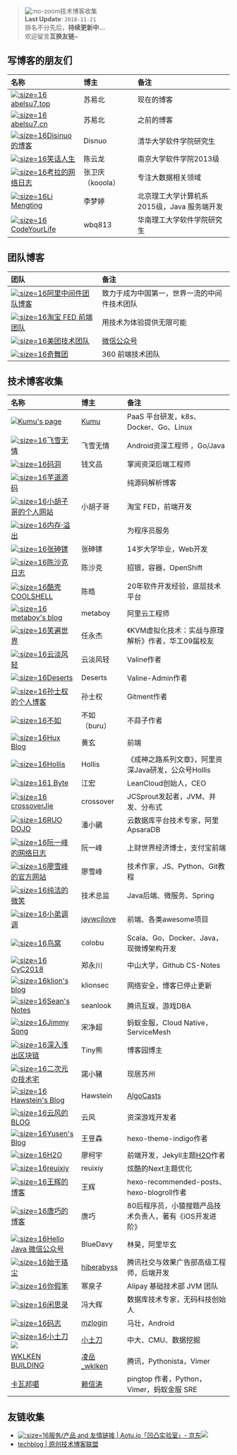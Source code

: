 > ![](https://notes.abelsu7.top/_media/hexo.svg ':no-zoom')技术博客收集 <br>
> **Last Update**: `2018-11-21` <br>
> 排名不分先后，**持续更新中…** <br>
> 欢迎留言**互换友链**~

## 写博客的朋友们

| 名称 | 博主 | 备注 |
| :-- | :-- | :-- |
| [![](logo/abelsu7.ico ':size=16')abelsu7.top](https://abelsu7.top) | 苏易北 | 现在的博客 |
| [![](logo/abelsu7.ico ':size=16')abelsu7.cn](https://abelsu7.cn) | 苏易北 | 之前的博客 |
| [![](logo/disinuo.png ':size=16')Disinuo的博客](https://disinuo.me) | Disnuo | 清华大学软件学院研究生 |
| [![](logo/cylong.ico ':size=16')笑话人生](http://www.cylong.com) | 陈云龙 | 南京大学软件学院2013级 |
| [![](logo/kooola.png ':size=16')考拉的网络日志](https://www.kooola.com) | 张卫庆（kooola） | 专注大数据相关领域 |
| [![](logo/limengting.ico ':size=16')Li Mengting](https://limengting.site) | 李梦婷 | 北京理工大学计算机系2015级，Java 服务端开发 |
| [![](logo/codeyourlife.ico ':size=16')CodeYourLife](http://codeyourlife.cn/index.html) | wbq813 | 华南理工大学软件学院研究生 |

## 团队博客

| 团队 | 备注 |
| :-- | :-- |
| [![](logo/aliware.ico ':size=16')阿里中间件团队博客](http://jm.taobao.org/)<img src='https://notes.abelsu7.top/_media/star.svg' alt data-no-zoom></img> | 致力于成为中国第一，世界一流的中间件技术团队 |
| [![](logo/taobaofed.ico ':size=16')淘宝 FED 前端团队](http://taobaofed.org/) | 用技术为体验提供无限可能 |
| [![](logo/meituan.ico ':size=16')美团技术团队](https://tech.meituan.com/) | [微信公众号](https://tech.meituan.com/about) |
| [![](logo/360.ico ':size=16')奇舞团](https://75team.com/post/list) | 360 前端技术团队 |

## 技术博客收集

| 名称 | 博主 | 备注 |
| :-- | :-- | :-- |
| [![](logo/linux.svg)Kumu's page](https://opskumu.com) | [Kumu](https://github.com/opskumu) | PaaS 平台研发，k8s、Docker、Go、Linux |
| [![](logo/flysnow.ico ':size=16')飞雪无情](https://www.flysnow.org)<img src='https://notes.abelsu7.top/_media/star.svg' alt data-no-zoom></img> | 飞雪无情 | Android资深工程师 ，Go/Java |
| [![](logo/madong.jpg ':size=16')码洞](https://zhuanlan.zhihu.com/codehole)<img src='https://notes.abelsu7.top/_media/star.svg' alt data-no-zoom></img> | 钱文品 | 掌阅资深后端工程师 |
| [![](logo/yudao.ico ':size=16')芋道源码](http://www.iocoder.cn) | | 纯源码解析博客 |
| [![](logo/barretlee.ico ':size=16')小胡子哥的个人网站](https://www.barretlee.com/)<img src='https://notes.abelsu7.top/_media/star.svg' alt data-no-zoom></img> | 小胡子哥 | 淘宝 FED，前端开发 |
| [![](logo/oom.ico ':size=16')内存·溢出](http://outofmemory.cn/#csdn) | | 为程序员服务 |
| [![](logo/zsj.ico ':size=16')张砷镓](http://zhangshenjia.com) | 张砷镓 | 14岁大学毕业，Web开发 |
| [![](logo/chenshake.ico ':size=16')陈沙克日志](http://www.chenshake.com/) | 陈沙克 | 招银，容器，OpenShift |
| [![](logo/coolshell.ico ':size=16')酷壳 COOLSHELL](https://coolshell.cn) | 陈皓 | 20年软件开发经验，底层技术平台 |
| [![](logo/metaboy.ico ':size=16')metaboy's blog](http://wangyuxiong.com) | metaboy | 阿里云工程师 |
| [![](logo/smilejay.jpg ':size=16')笑遍世界](http://smilejay.com)<img src='https://notes.abelsu7.top/_media/star.svg' alt data-no-zoom></img> | 任永杰 |《KVM虚拟化技术：实战与原理解析》作者，华工09届校友 |
| [![](logo/ioliu.jpg ':size=16')云淡风轻](https://ioliu.cn) | 云淡风轻 | Valine作者 |
| [![](logo/deserts.png ':size=16')Deserts](https://panjunwen.com) | Deserts | Valine-Admin作者 |
| [![](logo/imsun.ico ':size=16')孙士权的个人博客](https://imsun.net/posts/gitment-introduction/) | 孙士权 | Gitment作者 |
| [![](logo/ibruce.ico ':size=16')不如](http://ibruce.info/2015/04/04/busuanzi/) | 不如（buru）| 不蒜子作者 |
| [![](logo/hux.ico ':size=16')Hux Blog](http://huangxuan.me) | 黄玄 | 前端 |
| [![](logo/hollis.png ':size=16')Hollis](http://www.hollischuang.com)<img src='https://notes.abelsu7.top/_media/star.svg' alt data-no-zoom></img> | Hollis |《成神之路系列文章》，阿里资深Java研发，公众号Hollis |
| [![](logo/leancloud.ico ':size=16')1 Byte](https://1byte.io) | 江宏 | LeanCloud创始人，CEO |
| [![](logo/crossoverjie.png ':size=16')crossoverJie](https://crossoverjie.top)<img src='https://notes.abelsu7.top/_media/star.svg' alt data-no-zoom></img> | crossover | JCSprout发起者，JVM、并发、分布式 |
| [![](logo/jamespan.ico ':size=16')RUO DOJO](https://blog.jamespan.me) | 潘小鶸 | 云数据库平台技术专家，阿里ApsaraDB |
| [![](logo/ruanyifeng.ico ':size=16')阮一峰的网络日志](http://www.ruanyifeng.com/home.html)<img src='https://notes.abelsu7.top/_media/star.svg' alt data-no-zoom></img> | 阮一峰 | 上财世界经济博士，支付宝前端 |
| [![](logo/liaoxuefeng.ico ':size=16')廖雪峰的官方网站](https://www.liaoxuefeng.com)<img src='https://notes.abelsu7.top/_media/star.svg' alt data-no-zoom></img> | 廖雪峰 | 技术作家，JS、Python、Git教程 |
| [![](logo/ityouknow.ico ':size=16')纯洁的微笑](http://www.ityouknow.com)<img src='https://notes.abelsu7.top/_media/star.svg' alt data-no-zoom></img> | 技术总监 | Java后端、微服务、Spring |
| [![](logo/wangchujiang.ico ':size=16')小弟调调](https://wangchujiang.com) | [jaywcjlove](https://github.com/jaywcjlove) | 前端、各类awesome项目 |
| [![](logo/golang.ico ':size=16')鸟窝](https://colobu.com) | colobu | Scala、Go、Docker、Java，现微博架构开发 |
| [![](logo/cyc.png ':size=16')CyC2018](https://cyc2018.github.io/page.html) | 郑永川 | 中山大学，Github CS-Notes |
| [![](logo/klion.jpg ':size=16')klion's blog](https://klionsec.github.io) | klionsec | 网络安全，博客已停止更新 |
| [![](logo/sean.png ':size=16')Sean's Notes](http://seanlook.com) | seanlook | 腾讯互娱，游戏DBA |
| [![](logo/jimmysong.png ':size=16')Jimmy Song](https://jimmysong.io)<img src='https://notes.abelsu7.top/_media/star.svg' alt data-no-zoom></img> | 宋净超 | 蚂蚁金服，Cloud Native，ServiceMesh |
| [![](logo/cnblogs.ico ':size=16')深入浅出区块链](http://www.cnblogs.com/tinyxiong/) | Tiny熊 | 博客园博主 |
| [![](logo/nuoxiaozhu.ico ':size=16')二次元の技术宅](https://www.maoxuner.cn) | 諾小豬 | 现居苏州 |
| [![](logo/hawstein.ico ':size=16')Hawstein's Blog](http://www.hawstein.com) | Hawstein | [AlgoCasts](https://algocasts.io) |
| [![](logo/yunfeng.ico ':size=16')云风的BLOG](https://blog.codingnow.com) | 云风| 资深游戏开发者 |
| [![](logo/yusen.ico ':size=16')Yusen's Blog](https://imys.net/) | 王昱森 | hexo-theme-indigo作者 |
| [![](logo/liaokeyu.ico ':size=16')H2O](http://liaokeyu.com) | 廖柯宇 | 前端开发，Jekyll主题[H2O](http://liaokeyu.com/技术/2017/04/18/new-theme-h2o.html)作者 |
| [![](logo/reuixiy.ico ':size=16')reuixiy](https://reuixiy.github.io) | reuixiy | 炫酷的Next主题优化 |
| [![](logo/wanghui.png ':size=16')王辉的博客](http://hui-wang.info) | 王辉 | hexo-recommended-posts、hexo-blogroll作者 |
| [![](logo/devtang.png ':size=16')唐巧的博客](http://blog.devtang.com) | 唐巧 | 80后程序员，小猿搜题产品技术负责人，著有《iOS开发进阶》|
| [![](logo/hellojava.jpg ':size=16')Hello Java 微信公众号](http://hellojava.info) | BlueDavy | 林昊，阿里毕玄 |
| [![](logo/hiberabyss.jpeg ':size=16')始于珞尘](https://hiberabyss.github.io) | [hiberabyss](https://github.com/hiberabyss) | 腾讯社交与效果广告部高级工程师，后端开发 |
| [![](logo/nijiaben.ico ':size=16')你假笨](http://lovestblog.cn/)<img src='https://notes.abelsu7.top/_media/star.svg' alt data-no-zoom></img> | 寒泉子 | Alipay 基础技术部 JVM 团队 |
| [![](logo/fenng.ico ':size=16')闲思录](http://dbanotes.net/)<img src='https://notes.abelsu7.top/_media/star.svg' alt data-no-zoom></img> | 冯大辉 | 数据库技术专家，无码科技创始人 |
| [![](logo/mzlogin.ico ':size=16')码志](https://mazhuang.org/) | [mzlogin](https://github.com/mzlogin) | 马壮，Android |
| [![](logo/xiaotudao.ico ':size=16')小土刀![](logo/star.svg)](https://wdxtub.com/) | [小土刀](https://github.com/wdxtub) | 中大、CMU、数据挖掘 |
| [WKLKEN BUILDING](http://www.wklken.me) | [凌岳_wklken](https://github.com/wklken) | 腾讯，Pythonista，Vimer |
| [卡瓦邦噶](https://www.kawabangga.com) | [赖信涛](https://github.com/laixintao) | pingtop 作者，Python，Vimer，蚂蚁金服 SRE |

## 友链收集

- [![](logo/aotu.png ':size=16')服务/产品 and 友情链接 | Aotu.io「凹凸实验室」- 京东![](logo/star.svg)](https://aotu.io/)
- [techblog | 原创技术博客联盟](http://techblog.pub)